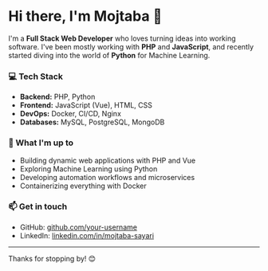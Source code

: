# Hi there, I'm Mojtaba 👋

I'm a **Full Stack Web Developer** who loves turning ideas into working software. I've been mostly working with **PHP** and **JavaScript**, and recently started diving into the world of **Python** for Machine Learning.

### 💻 Tech Stack

- **Backend:** PHP, Python
- **Frontend:** JavaScript (Vue), HTML, CSS
- **DevOps:** Docker, CI/CD, Nginx
- **Databases:** MySQL, PostgreSQL, MongoDB

### 🚀 What I'm up to

- Building dynamic web applications with PHP and Vue
- Exploring Machine Learning using Python
- Developing automation workflows and microservices
- Containerizing everything with Docker

### 📫 Get in touch

- GitHub: [github.com/your-username](https://github.com/mssayari)
- LinkedIn: [linkedin.com/in/mojtaba-sayari](https://www.linkedin.com/in/mojtaba-sayari)

---

Thanks for stopping by! 😊
